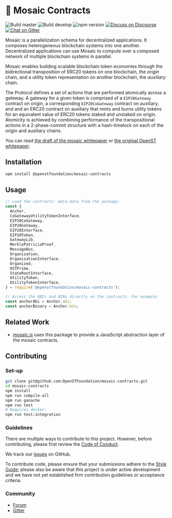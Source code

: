 # 💠 Mosaic Contracts

![Build master](https://img.shields.io/travis/OpenSTFoundation/mosaic-contracts/master.svg?label=build%20master&style=flat)
![Build develop](https://img.shields.io/travis/OpenSTFoundation/mosaic-contracts/develop.svg?label=build%20develop&style=flat)
![npm version](https://img.shields.io/npm/v/@openstfoundation/mosaic-contracts.svg?style=flat)
[![Discuss on Discourse](https://img.shields.io/discourse/https/discuss.openst.org/topics.svg?style=flat)][discourse]
[![Chat on Gitter](https://img.shields.io/gitter/room/OpenSTFoundation/SimpleToken.svg?style=flat)][gitter]

Mosaic is a parallelization schema for decentralized applications.
It composes heterogeneous blockchain systems into one another.
Decentralized applications can use Mosaic to compute over a composed network of multiple blockchain systems in parallel.

Mosaic enables building scalable blockchain token economies through the bidirectional transposition of ERC20 tokens on one blockchain, the *origin* chain, and a utility token representation on another blockchain, the *auxiliary* chain.

The Protocol defines a set of actions that are performed atomically across a gateway. A gateway for a given token is comprised of a `EIP20Gateway` contract on origin, a corresponding `EIP20CoGateway` contract on auxiliary, and and an ERC20 contract on auxiliary that mints and burns utility tokens for an equivalent value of ERC20 tokens staked and unstaked on origin. Atomicity is achieved by combining performance of the transpositional actions in a 2-phase-commit structure with a hash-timelock on each of the origin and auxiliary chains.

You can read [the draft of the mosaic whitepaper][mosaic whitepaper] or [the original OpenST whitepaper][openst whitepaper].

## Installation

```bash
npm install @openstfoundation/mosaic-contracts
```

## Usage

```js
// Load the contracts' meta-data from the package:
const {
  Anchor,
  CoGatewayUtilityTokenInterface,
  EIP20CoGateway,
  EIP20Gateway,
  EIP20Interface,
  EIP20Token,
  GatewayLib,
  MerklePatriciaProof,
  MessageBus,
  Organization,
  OrganizationInterface,
  Organized,
  OSTPrime,
  StateRootInterface,
  UtilityToken,
  UtilityTokenInterface,
} = require('@openstfoundation/mosaic-contracts');

// Access the ABIs and BINs directly on the contracts. For example:
const anchorAbi = Anchor.abi;
const anchorBinary = Anchor.bin;
```

## Related Work

* [mosaic.js] uses this package to provide a JavaScript abstraction layer of the mosaic contracts.

## Contributing

### Set-up

```bash
git clone git@github.com:OpenSTFoundation/mosaic-contracts.git
cd mosaic-contracts
npm install
npm run compile-all
npm run ganache
npm run test
# Requires docker:
npm run test:integration
```

### Guidelines

There are multiple ways to contribute to this project. However, before contributing, please first review the [Code of Conduct].

We track our [issues] on GitHub.

To contribute code, please ensure that your submissions adhere to the [Style Guide]; please also be aware that this project is under active development and we have not yet established firm contribution guidelines or acceptance criteria.

### Community

* [Forum][discourse]
* [Gitter]

[code of conduct]: https://github.com/OpenSTFoundation/mosaic-contracts/blob/develop/CODE_OF_CONDUCT.md
[discourse]: https://discuss.openst.org/
[gitter]: https://gitter.im/OpenSTFoundation/SimpleToken
[issues]: https://github.com/OpenSTFoundation/mosaic-contracts/issues
[mosaic.js]: https://github.com/OpenSTFoundation/mosaic.js
[mosaic whitepaper]: https://github.com/OpenSTFoundation/mosaic-contracts/blob/develop/docs/mosaicv0.pdf
[openst whitepaper]: https://drive.google.com/file/d/0Bwgf8QuAEOb7Z2xIeUlLd21DSjQ/view
[style guide]: https://github.com/OpenSTFoundation/mosaic-contracts/blob/develop/SOLIDITY_STYLE_GUIDE.md
